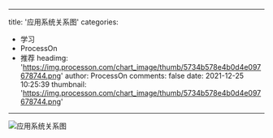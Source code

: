 
---
title: '应用系统关系图'
categories: 
 - 学习
 - ProcessOn
 - 推荐
headimg: 'https://img.processon.com/chart_image/thumb/5734b578e4b0d4e097678744.png'
author: ProcessOn
comments: false
date: 2021-12-25 10:25:39
thumbnail: 'https://img.processon.com/chart_image/thumb/5734b578e4b0d4e097678744.png'
---

<div>   
<img class="thumb" alt="应用系统关系图" src="https://img.processon.com/chart_image/thumb/5734b578e4b0d4e097678744.png" referrerpolicy="no-referrer">
<p></p>  
</div>
            